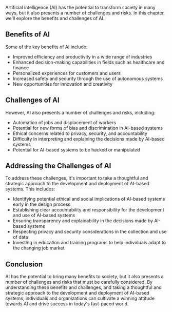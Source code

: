 
Artificial intelligence (AI) has the potential to transform society in many ways, but it also presents a number of challenges and risks. In this chapter, we'll explore the benefits and challenges of AI.

Benefits of AI
--------------

Some of the key benefits of AI include:

* Improved efficiency and productivity in a wide range of industries
* Enhanced decision-making capabilities in fields such as healthcare and finance
* Personalized experiences for customers and users
* Increased safety and security through the use of autonomous systems
* New opportunities for innovation and creativity

Challenges of AI
----------------

However, AI also presents a number of challenges and risks, including:

* Automation of jobs and displacement of workers
* Potential for new forms of bias and discrimination in AI-based systems
* Ethical concerns related to privacy, security, and accountability
* Difficulty in interpreting and explaining the decisions made by AI-based systems
* Potential for AI-based systems to be hacked or manipulated

Addressing the Challenges of AI
-------------------------------

To address these challenges, it's important to take a thoughtful and strategic approach to the development and deployment of AI-based systems. This includes:

* Identifying potential ethical and social implications of AI-based systems early in the design process
* Establishing clear accountability and responsibility for the development and use of AI-based systems
* Ensuring transparency and explainability in the decisions made by AI-based systems
* Respecting privacy and security considerations in the collection and use of data
* Investing in education and training programs to help individuals adapt to the changing job market

Conclusion
----------

AI has the potential to bring many benefits to society, but it also presents a number of challenges and risks that must be carefully considered. By understanding these benefits and challenges, and taking a thoughtful and strategic approach to the development and deployment of AI-based systems, individuals and organizations can cultivate a winning attitude towards AI and drive success in today's fast-paced world.
